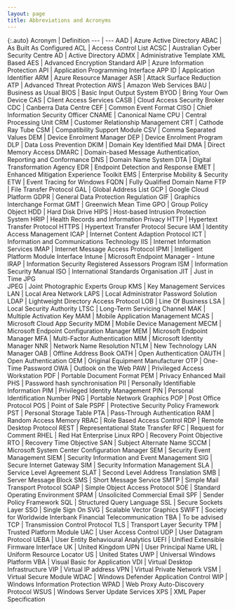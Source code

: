 ```yaml
---
layout: page
title: Abbreviations and Acronyms
---
```


{:.auto}
Acronym | Definition
--- | ---
AAD | Azure Active Directory
ABAC | As Built As Configured
ACL | Access Control List
ACSC | Australian Cyber Security Centre
AD | Active Directory
ADMX | Administrative Template XML Based
AES | Advanced Encryption Standard
AIP | Azure Information Protection
API | Application Programming Interface
APP ID | Application Identifier
ARM | Azure Resource Manager
ASR | Attack Surface Reduction
ATP | Advanced Threat Protection
AWS | Amazon Web Services
BAU | Business as Usual
BIOS | Basic Input Output System
BYOD | Bring Your Own Device
CAS | Client Access Services
CASB | Cloud Access Security Broker
CDC | Canberra Data Centre
CEF | Common Event Format
CISO | Chief Information Security Officer
CNAME | Canonical Name
CPU | Central Processing Unit
CRM | Customer Relationship Management
CRT | Cathode Ray Tube
CSM | Compatibility Support Module
CSV | Comma Separated Values
DEM | Device Enrolment Manager
DEP | Device Enrolment Program
DLP | Data Loss Prevention
DKIM | Domain Key Identified Mail 
DMA | Direct Memory Access
DMARC | Domain-based Message Authentication, Reporting and Conformance 
DNS | Domain Name System
DTA | Digital Transformation Agency
EDR | Endpoint Detection and Response
EMET | Enhanced Mitigation Experience Toolkit
EMS | Enterprise Mobility & Security
ETW | Event Tracing for Windows
FQDN | Fully Qualified Domain Name
FTP | File Transfer Protocol
GAL | Global Address List
GCP | Google Cloud Platform
GDPR | General Data Protection Regulation
GIF | Graphics Interchange Format
GMT | Greenwich Mean Time 
GPO | Group Policy Object
HDD | Hard Disk Drive
HIPS | Host-based Intrusion Protection System
HRIP | Health Records and Information Privacy
HTTP | Hypertext Transfer Protocol
HTTPS | Hypertext Transfer Protocol Secure
IAM | Identity Access Management
ICAP | Internet Content Adaption Protocol
ICT | Information and Communications Technology
IIS | Internet Information Services
IMAP | Internet Message Access Protocol
IPMI | Intelligent Platform Module Interface
Intune | Microsoft Endpoint Manager - Intune
IRAP | Information Security Registered Assessors Program
ISM | Information Security Manual
ISO | International Standards Organisation
JIT | Just in Time
JPG<br>JPEG | Joint Photographic Experts Group
KMS | Key Management Services
LAN | Local Area Network
LAPS | Local Administrator Password Solution
LDAP | Lightweight Directory Access Protocol
LOB | Line Of Business
LSA | Local Security Authority
LTSC | Long-Term Servicing Channel
MAK | Multiple Activation Key
MAM | Mobile Application Management
MCAS | Microsoft Cloud App Security
MDM | Mobile Device Management
MECM | Microsoft Endpoint Configuration Manager
MEM | Microsoft Endpoint Manager
MFA | Multi-Factor Authentication
MIM | Microsoft Identity Manager
NNR | Network Name Resolution
NTLM | New Technology LAN Manager
OAB | Offline Address Book
OATH | Open Authentication
OAUTH | Open Authentication
OEM | Original Equipment Manufacturer
OTP | One-Time Password
OWA | Outlook on the Web
PAW | Privileged Access Workstation 
PDF | Portable Document Format
PEM | Privacy Enhanced Mail
PHS | Password hash synchronisation
PII | Personally Identifiable Information
PIM | Privileged Identity Management
PIN | Personal Identification Number
PNG | Portable Network Graphics
POP | Post Office Protocol 
POS | Point of Sale
PSPF | Protective Security Policy Framework 
PST | Personal Storage Table
PTA | Pass-Through Authentication
RAM | Random Access Memory
RBAC | Role Based Access Control
RDP | Remote Desktop Protocol
REST | Representational State Transfer
RFC | Request for Comment
RHEL | Red Hat Enterprise Linux
RPO | Recovery Point Objective
RTO | Recovery Time Objective
SAN | Subject Alternate Name
SCCM | Microsoft System Center Configuration Manager
SEM | Security Event Management
SIEM | Security Information and Event Management
SIG | Secure Internet Gateway
SIM | Security Information Management
SLA | Service Level Agreement
SLAT | Second Level Address Translation
SMB | Server Message Block
SMS | Short Message Service
SMTP | Simple Mail Transport Protocol
SOAP | Simple Object Access Protocol
SOE | Standard Operating Environment
SPAM | Unsolicited Commercial Email
SPF | Sender Policy Framework 
SQL | Structured Query Language
SSL | Secure Sockets Layer
SSO | Single Sign On
SVG | Scalable Vector Graphics
SWIFT | Society for Worldwide Interbank Financial Telecommunication 
TBA | To be advised
TCP | Transmission Control Protocol
TLS | Transport Layer Security
TPM | Trusted Platform Module
UAC | User Access Control
UDP | User Datagram Protocol
UEBA | User Entity Behavioural Analytics
UEFI | Unified Extensible Firmware Interface
UK | United Kingdom
UPN | User Principal Name
URL | Uniform Resource Locator
US | United States
UWP | Universal Windows Platform
VBA | Visual Basic for Application
VDI | Virtual Desktop Infrastructure
VIP | Virtual IP address
VPN | Virtual Private Network
VSM | Virtual Secure Module
WDAC | Windows Defender Application Control
WIP | Windows Information Protection
WPAD | Web Proxy Auto-Discovery Protocol
WSUS | Windows Server Update Services
XPS | XML Paper Specification
